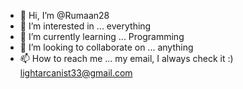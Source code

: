 - 👋 Hi, I’m @Rumaan28
- 👀 I’m interested in ... everything
- 🌱 I’m currently learning ... Programming
- 💞️ I’m looking to collaborate on ... anything
- 📫 How to reach me ... my email, I always check it :) lightarcanist33@gmail.com 

<!---
Rumaan28/Rumaan28 is a ✨ special ✨ repository because its `README.md` (this file) appears on your GitHub profile.
You can click the Preview link to take a look at your changes.
--->
